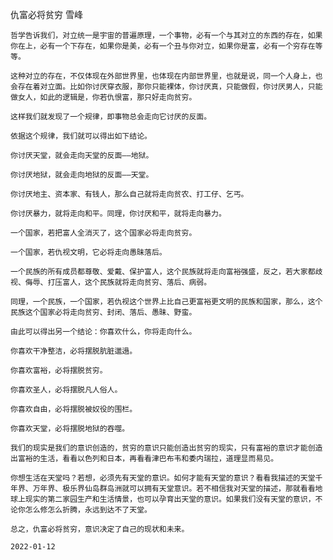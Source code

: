 仇富必将贫穷
雪峰

    哲学告诉我们，对立统一是宇宙的普遍原理，一个事物，必有一个与其对立的东西的存在，如果你在上，必有一个下存在，如果你是美，必有一个丑与你对立，如果你是富，必有一个穷存在等等。

    这种对立的存在，不仅体现在外部世界里，也体现在内部世界里，也就是说，同一个人身上，也会存在着对立面。比如你讨厌穿衣服，那你只能裸体，你讨厌真，只能做假，你讨厌男人，只能做女人，如此的逻辑是，你若仇恨富，那只好走向贫穷。

    这样我们就发现了一个规律，即事物总会走向它讨厌的反面。

    依据这个规律，我们就可以得出如下结论。

    你讨厌天堂，就会走向天堂的反面——地狱。

    你讨厌地狱，就会走向地狱的反面——天堂。

    你讨厌地主、资本家、有钱人，那么自己就将走向贫农、打工仔、乞丐。

    你讨厌暴力，就将走向和平。同理，你讨厌和平，就将走向暴力。

    一个国家，若把富人全消灭了，这个国家必将走向贫穷。

    一个国家，若仇视文明，它必将走向愚昧落后。

    一个民族的所有成员都尊敬、爱戴、保护富人，这个民族就将走向富裕强盛，反之，若大家都歧视、侮辱、打压富人，这个民族就将走向贫穷、落后、病弱。

    同理，一个民族，一个国家，若仇视这个世界上比自己更富裕更文明的民族和国家，那么，这个民族这个国家必将走向贫穷、封闭、落后、愚昧、野蛮。

    由此可以得出另一个结论：你喜欢什么，你将走向什么。

    你喜欢干净整洁，必将摆脱肮脏邋遢。

    你喜欢富裕，必将摆脱贫穷。

    你喜欢圣人，必将摆脱凡人俗人。

    你喜欢自由，必将摆脱被奴役的围栏。

    你喜欢天堂，必将摆脱地狱的吞噬。

    我们的现实是我们的意识创造的，贫穷的意识只能创造出贫穷的现实，只有富裕的意识才能创造出富裕的生活，看看以色列和日本，再看看津巴布韦和委内瑞拉，道理显而易见。

    你想生活在天堂吗？若想，必须先有天堂的意识。如何才能有天堂的意识？看看我描述的天堂千年界、万年界、极乐界仙岛群岛洲就可以拥有天堂意识。若不相信我对天堂的描述，那就看看地球上现实的第二家园生产和生活情景，也可以孕育出天堂的意识。如果我们没有天堂的意识，不论你怎么修怎么折腾，永远到达不了天堂。

    总之，仇富必将贫穷，意识决定了自己的现状和未来。

    2022-01-12



